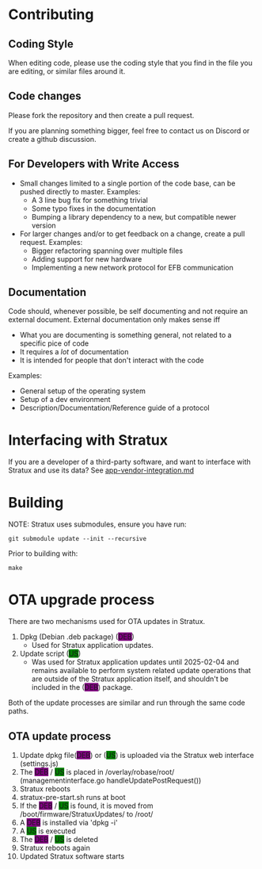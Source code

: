 # Contributing

## Coding Style
When editing code, please use the coding style that you find in the file you are editing, or similar files around it.

## Code changes
Please fork the repository and then create a pull request.

If you are planning something bigger, feel free to contact us on Discord or create a github discussion.

## For Developers with Write Access
- Small changes limited to a single portion of the code base, can be pushed directly to master. Examples:
  - A 3 line bug fix for something trivial
  - Some typo fixes in the documentation
  - Bumping a library dependency to a new, but compatible newer version
- For larger changes and/or to get feedback on a change, create a pull request. Examples:
  - Bigger refactoring spanning over multiple files
  - Adding support for new hardware
  - Implementing a new network protocol for EFB communication

## Documentation
Code should, whenever possible, be self documenting and not require an external document.
External documentation only makes sense iff
- What you are documenting is something general, not related to a specific pice of code
- It requires a _lot_ of documentation
- It is intended for people that don't interact with the code

Examples:
- General setup of the operating system
- Setup of a dev environment
- Description/Documentation/Reference guide of a protocol

# Interfacing with Stratux
If you are a developer of a third-party software, and want to interface with Stratux and use its data?
See [app-vendor-integration.md](app-vendor-integration.md)

# Building

NOTE: Stratux uses submodules, ensure you have run:

```
git submodule update --init --recursive
```

Prior to building with:

```
make
```

# OTA upgrade process

There are two mechanisms used for OTA updates in Stratux.

1. Dpkg (Debian .deb package) (<font style='background: purple'>DEB</font>)
   * Used for Stratux application updates.
1. Update script (<font style='background: green'>US</font>)
   * Was used for Stratux application updates until 2025-02-04 and remains available to perform system related update operations that are outside of the Stratux application itself, and shouldn't be included in the (<font style='background: purple'>DEB</font>) package.

Both of the update processes are similar and run through the same code paths.

## OTA update process

1. Update dpkg file(<font style='background: purple'>DEB</font>)  or (<font style='background: green'>US</font>) is uploaded via the Stratux web interface (settings.js)
1. The <font style='background: purple'>DEB</font> / <font style='background: green'>US</font> is placed in /overlay/robase/root/ (managementinterface.go handleUpdatePostRequest())
1. Stratux reboots
1. stratux-pre-start.sh runs at boot
1. If the <font style='background: purple'>DEB</font> / <font style='background: green'>US</font> is found, it is moved from /boot/firmware/StratuxUpdates/ to  /root/
1. A <font style='background: purple'>DEB</font> is installed via 'dpkg -i'
1. A <font style='background: green'>US</font> is executed
1. The <font style='background: purple'>DEB</font> / <font style='background: green'>US</font> is deleted
1. Stratux reboots again
1. Updated Stratux software starts
